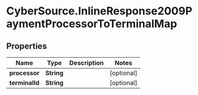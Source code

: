 # CyberSource.InlineResponse2009PaymentProcessorToTerminalMap

## Properties
Name | Type | Description | Notes
------------ | ------------- | ------------- | -------------
**processor** | **String** |  | [optional] 
**terminalId** | **String** |  | [optional] 


